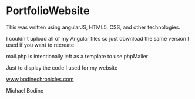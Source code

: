 # PortfolioWebsite

This was written using angularJS, HTML5, CSS, and other technologies.

I couldn't upload all of my Angular files so just download the same version I used if you want to recreate

mail.php is intentionally left as a template to use phpMailer

Just to display the code I used for my website

www.bodinechronicles.com

Michael Bodine
